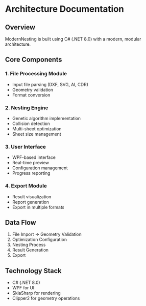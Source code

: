 # Architecture Documentation

## Overview
ModernNesting is built using C# (.NET 8.0) with a modern, modular architecture.

## Core Components

### 1. File Processing Module
- Input file parsing (DXF, SVG, AI, CDR)
- Geometry validation
- Format conversion

### 2. Nesting Engine
- Genetic algorithm implementation
- Collision detection
- Multi-sheet optimization
- Sheet size management

### 3. User Interface
- WPF-based interface
- Real-time preview
- Configuration management
- Progress reporting

### 4. Export Module
- Result visualization
- Report generation
- Export in multiple formats

## Data Flow
1. File Import → Geometry Validation
2. Optimization Configuration
3. Nesting Process
4. Result Generation
5. Export

## Technology Stack
- C# (.NET 8.0)
- WPF for UI
- SkiaSharp for rendering
- Clipper2 for geometry operations
